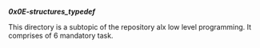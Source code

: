***0x0E-structures_typedef***

This directory is a subtopic of the repository alx low level programming.
It comprises of 6 mandatory task. 

